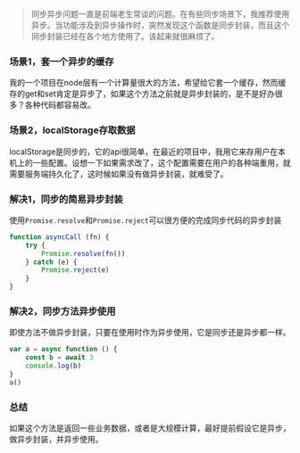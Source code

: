 > 同步异步问题一直是前端老生常谈的问题。在有些同步场景下，我推荐使用异步。当功能涉及到异步操作时，突然发现这个函数是同步封装，而且这个同步封装已经在各个地方使用了。该起来就很麻烦了。

### 场景1，套一个异步的缓存

我的一个项目在node层有一个计算量很大的方法，希望给它套一个缓存，然而缓存的get和set肯定是异步了，如果这个方法之前就是异步封装的，是不是好办很多？各种代码都容易改。

### 场景2，localStorage存取数据

localStorage是同步的，它的api很简单，在最近的项目中，我用它来存用户在本机上的一些配置。设想一下如果需求改了，这个配置需要在用户的各种端重用，就需要服务端持久化了，这时候如果没有做异步封装，就难受了。

### 解决1，同步的简易异步封装

使用`Promise.resolve`和`Promise.reject`可以很方便的完成同步代码的异步封装

```js
function asyncCall (fn) {
    try {
        Promise.resolve(fn())
    } catch (e) {
        Promise.reject(e)
    }
}
```

### 解决2，同步方法异步使用

即使方法不做异步封装，只要在使用时作为异步使用，它是同步还是异步都一样。

```js
var a = async function () {
    const b = await 3
    console.log(b)
}
a()
```

### 总结

如果这个方法是返回一些业务数据，或者是大规模计算，最好提前假设它是异步，做异步封装，并异步使用。